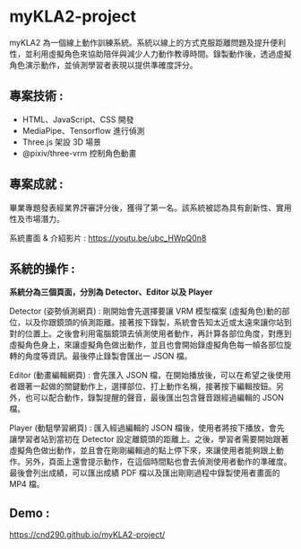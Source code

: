 # myKLA2-project
myKLA2 為一個線上動作訓練系統。系統以線上的方式克服距離問題及提升便利性，並利用虛擬角色來協助陪伴與減少人力動作教導時間。錄製動作後，透過虛擬角色演示動作，並偵測學習者表現以提供準確度評分。

## 專案技術 :
- HTML、JavaScript、CSS 開發
- MediaPipe、Tensorflow 進行偵測
- Three.js 架設 3D 場景
- @pixiv/three-vrm 控制角色動畫

## 專案成就 :
畢業專題發表經業界評審評分後，獲得了第一名。該系統被認為具有創新性、實用性及市場潛力。 

系統畫面 & 介紹影片 : https://youtu.be/ubc_HWpQ0n8

## 系統的操作 :
**系統分為三個頁面，分別為 Detector、Editor 以及 Player**

Detector (姿勢偵測網頁) : 剛開始會先選擇要讓 VRM 模型檔案 (虛擬角色)動的部位，以及你跟鏡頭的偵測距離。接著按下錄製，系統會告知太近或太遠來讓你站到對的位置上。之後會利用電腦鏡頭去偵測使用者動作，再計算各部位角度，對應到虛擬角色身上，來讓虛擬角色做出動作，並且也會開始錄虛擬角色每一幀各部位旋轉的角度等資訊。最後停止錄製會匯出一 JSON 檔。

Editor (動畫編輯網頁) : 會先匯入 JSON 檔，在開始播放後，可以在希望之後使用者跟著一起做的關鍵動作上，選擇部位、打上動作名稱，接著按下編輯按鈕。另外，也可以配合動作，錄製提醒的聲音，最後匯出包含聲音跟經過編輯的 JSON 檔。

Player (動駔學習網頁) : 匯入經過編輯的 JSON 檔後，使用者將按下播放，會先讓學習者站到當初在 Detector 設定離鏡頭的距離上。之後，學習者需要開始跟著虛擬角色做出動作，並且會在剛剛編輯過的點上停下來，來讓使用者能夠跟上動作。另外，頁面上還會提示動作，在這個時間點也會去偵測使用者動作的準確度。最後會列出成績，可以匯出成績 PDF 檔以及匯出剛剛過程中錄製使用者畫面的 MP4 檔。
## Demo :
https://cnd290.github.io/myKLA2-project/
